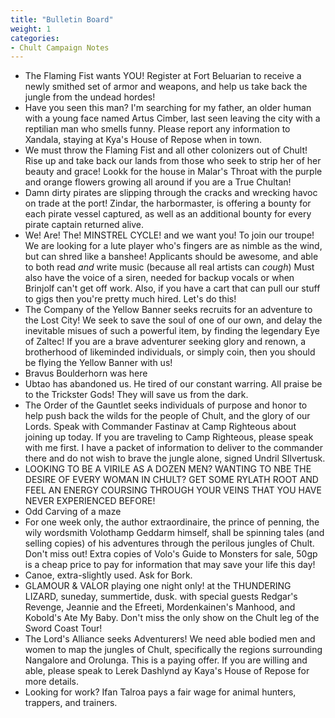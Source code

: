 ```yaml
---
title: "Bulletin Board"
weight: 1
categories:
- Chult Campaign Notes
---
```


- The Flaming Fist wants YOU! Register at Fort Beluarian to receive a newly smithed set of armor and weapons, and help us take back the jungle from the undead hordes!
- Have you seen this man? I'm searching for my father, an older human with a young face named Artus Cimber, last seen leaving the city with a reptilian man who smells funny. Please report any information to Xandala, staying at Kya's House of Repose when in town.
- We must throw the Flaming Fist and all other colonizers out of Chult! Rise up and take back our lands from those who seek to strip her of her beauty and grace! Lookk for the house in Malar's Throat with the purple and orange flowers growing all around if you are a True Chultan!
- Damn dirty pirates are slipping through the cracks and wrecking havoc on trade at the port! Zindar, the harbormaster, is offering a bounty for each pirate vessel captured, as well as an additional bounty for every pirate captain returned alive.
- We! Are! The! MINSTREL CYCLE! and we want you! To join our troupe! We are looking for a lute player who's fingers are as nimble as the wind, but can shred like a banshee! Applicants should be awesome, and able to both read *and* write music (because all real artists can *cough*) Must also have the voice of a siren, needed for backup vocals or when Brinjolf can't get off work. Also, if you have a cart that can pull our stuff to gigs then you're pretty much hired. Let's do this!
- The Company of the Yellow Banner seeks recruits for an adventure to the Lost City! We seek to save the soul of one of our own, and delay the inevitable misues of such a powerful item, by finding the legendary Eye of Zaltec! If you are a brave adventurer seeking glory and renown, a brotherhood of likeminded individuals, or simply coin, then you should be flying the Yellow Banner with us!
- Bravus Boulderhorn was here
- Ubtao has abandoned us. He tired of our constant warring. All praise be to the Trickster Gods! They will save us from the dark.
- The Order of the Gauntlet seeks individuals of purpose and honor to help push back the wilds for the people of Chult, and the glory of our Lords. Speak with Commander Fastinav at Camp Righteous about joining up today.    If you are traveling to Camp Righteous, please speak with me first. I have a packet of information to deliver to the commander there and do not wish to brave the jungle alone, signed Undril SIlvertusk.
- LOOKING TO BE A VIRILE AS A DOZEN MEN? WANTING TO NBE THE DESIRE OF EVERY WOMAN IN CHULT? GET SOME RYLATH ROOT AND FEEL AN ENERGY COURSING THROUGH YOUR VEINS THAT YOU HAVE NEVER EXPERIENCED BEFORE!
- Odd Carving of a maze
- For one week only, the author extraordinaire, the prince of penning, the wily wordsmith Volothamp Geddarm himself, shall be spinning tales (and selling copies) of his adventures through the perilous jungles of Chult. Don't miss out!  Extra copies of Volo's Guide to Monsters for sale, 50gp is a cheap price to pay for information that may save your life this day!
- Canoe, extra-slightly used. Ask for Bork.
- GLAMOUR & VALOR playing one night only! at the THUNDERING LIZARD, suneday, summertide, dusk. with special guests Redgar's Revenge, Jeannie and the Efreeti, Mordenkainen's Manhood, and Kobold's Ate My Baby. Don't miss the only show on the Chult leg of the Sword Coast Tour!
- The Lord's Alliance seeks Adventurers! We need able bodied men and women to map the jungles of Chult, specifically the regions surrounding Nangalore and Orolunga. This is a paying offer. If you are willing and able, please speak to Lerek Dashlynd ay Kaya's House of Repose for more details.
- Looking for work? Ifan Talroa pays a fair wage for animal hunters, trappers, and trainers. 
